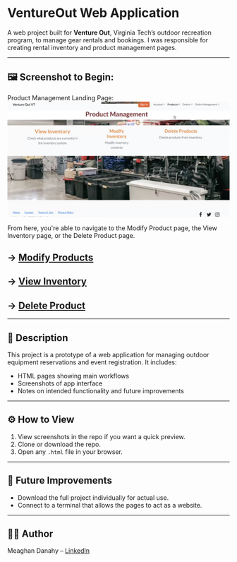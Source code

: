 # VentureOut Web Application

A web project built for **Venture Out**, Virginia Tech’s outdoor recreation program, to manage gear rentals and bookings.
I was responsible for creating rental inventory and product management pages.

---

## 🖼️ Screenshot to Begin:

Product Management Landing Page:  
![Product Management Homepage](Project_ProductMgmt_Homepage.png)

From here, you're able to navigate to the Modify Product page, the View Inventory page, or the Delete Product page.

→ [Modify Products](Modify_Product.md)
-
→ [View Inventory](View_Inventory_Pages.md)
-
→ [Delete Product](Delete_Product.md)
-

---

## 📝 Description

This project is a prototype of a web application for managing outdoor equipment reservations and event registration. It includes:

- HTML pages showing main workflows
- Screenshots of app interface
- Notes on intended functionality and future improvements

---

## ⚙️ How to View

1. View screenshots in the repo if you want a quick preview.
2. Clone or download the repo.  
3. Open any `.html` file in your browser. 

---

## 🔮 Future Improvements

- Download the full project individually for actual use.
- Connect to a terminal that allows the pages to act as a website.

---

## 👩‍💻 Author

Meaghan Danahy – [LinkedIn](https://www.linkedin.com/in/meaghandanahy/)
